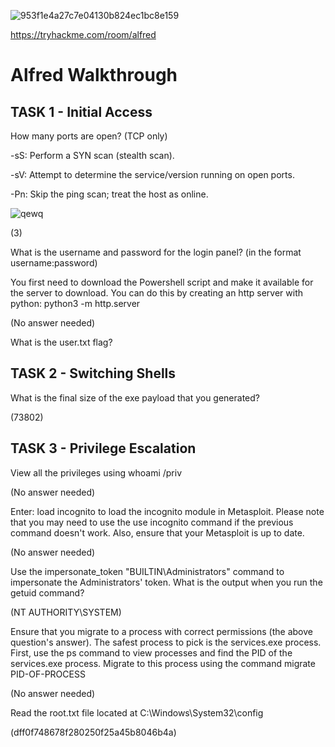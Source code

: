 ![953f1e4a27c7e04130b824ec1bc8e159](https://github.com/user-attachments/assets/37b709ff-5655-4a97-a2ad-7cd333807d2e)

https://tryhackme.com/room/alfred

# Alfred Walkthrough

## TASK 1 - Initial Access

How many ports are open? (TCP only)

-sS: Perform a SYN scan (stealth scan).

-sV: Attempt to determine the service/version running on open ports.

-Pn: Skip the ping scan; treat the host as online.

![qewq](https://github.com/user-attachments/assets/e7f5f5d7-c48f-4188-9b1b-f094fc56232a)

(3)

What is the username and password for the login panel? (in the format username:password)

You first need to download the Powershell script and make it available for the server to download. You can do this by creating an http server with python: python3 -m http.server

(No answer needed)

What is the user.txt flag? 

## TASK 2 - Switching Shells

What is the final size of the exe payload that you generated?

(73802)

## TASK 3 - Privilege Escalation

View all the privileges using whoami /priv

(No answer needed)

Enter: load incognito to load the incognito module in Metasploit. Please note that you may need to use the use incognito command if the previous command doesn't work. Also, ensure that your Metasploit is up to date.

(No answer needed)

Use the impersonate_token "BUILTIN\Administrators" command to impersonate the Administrators' token. What is the output when you run the getuid command?

(NT AUTHORITY\SYSTEM)

Ensure that you migrate to a process with correct permissions (the above question's answer). The safest process to pick is the services.exe process. First, use the ps command to view processes and find the PID of the services.exe process. Migrate to this process using the command migrate PID-OF-PROCESS

(No answer needed)

Read the root.txt file located at C:\Windows\System32\config

(dff0f748678f280250f25a45b8046b4a)
